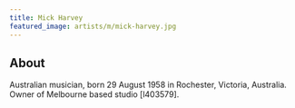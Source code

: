 ```yaml
---
title: Mick Harvey
featured_image: artists/m/mick-harvey.jpg
---
```

## About

Australian musician, born 29 August 1958 in Rochester, Victoria, Australia. Owner of Melbourne based studio [l403579].

